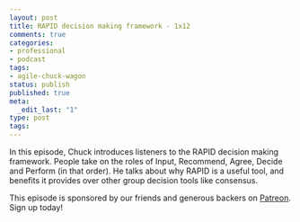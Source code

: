```yaml
---
layout: post
title: RAPID decision making framework - 1x12
comments: true
categories:
- professional
- podcast
tags:
- agile-chuck-wagon
status: publish
published: true
meta:
  _edit_last: "1"
type: post
tags:
---
```

<p>In this episode, Chuck introduces listeners to the RAPID decision making framework. People take on the roles of Input, Recommend, Agree, Decide and Perform (in that order). He talks about why RAPID is a useful tool, and benefits it provides over other group decision tools like consensus.</p>
<p>This episode is sponsored by our friends and generous backers on <a href="https://www.patreon.com/agilechuckwagon">Patreon</a>. Sign up today!</p>